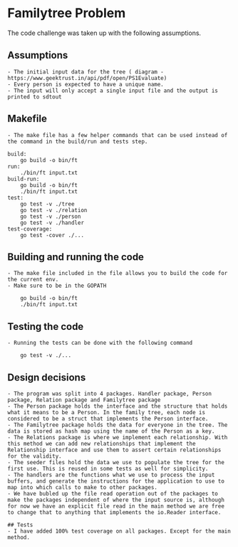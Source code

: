 # Familytree Problem

The code challenge was taken up with the following assumptions.

## Assumptions
    - The initial input data for the tree ( diagram - https://www.geektrust.in/api/pdf/open/PS1Evaluate)
    - Every person is expected to have a unique name.
    - The input will only accept a single input file and the output is printed to sdtout

## Makefile
    - The make file has a few helper commands that can be used instead of the command in the build/run and tests step.
```
build:
	go build -o bin/ft
run:
	./bin/ft input.txt
build-run:
	go build -o bin/ft
	./bin/ft input.txt
test:
	go test -v ./tree
	go test -v ./relation
	go test -v ./person
	go test -v ./handler
test-coverage:
	go test -cover ./...
```
## Building and running the code
    - The make file included in the file allows you to build the code for the current env.
    - Make sure to be in the GOPATH

```
    go build -o bin/ft
    ./bin/ft input.txt
```

## Testing the code
    - Running the tests can be done with the following command

```
    go test -v ./...
```

## Design decisions
    - The program was split into 4 packages. Handler package, Person package, Relation package and Familytree package
    - The Person package holds the interface and the structure that holds what it means to be a Person. In the family tree, each node is considered to be a struct that implements the Person interface.
    - The Familytree package holds the data for everyone in the tree. The data is stored as hash map using the name of the Person as a key.
    - The Relations package is where we implement each relationship. With this method we can add new relationships that implement the Relationship interface and use them to assert certain relationships for the validity.
    - The seeder files hold the data we use to populate the tree for the first use. This is reused in some tests as well for simplicity.
    - The handlers are the functions what we use to process the input buffers, and generate the instructions for the application to use to map into which calls to make to other packages.
    - We have bubled up the file read operation out of the packages to make the packages independent of where the input source is, although for now we have an explicit file read in the main method we are free to change that to anything that implements the io.Reader interface.

    ## Tests
    - I have added 100% test coverage on all packages. Except for the main method.